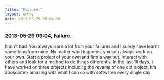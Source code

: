 ```yaml
---
title: "Failure."
layout: entry
date: 2013-05-29 09:04:00
---
```

### 2013-05-29 09:04, Failure. 

It ain't bad. You always learn a lot from your failures and I surely have learnt something from mine. No matter what happens, you can always work on your own. Start a project of your own and find a way out. Interact with others and look for a method to do things differently. In the last 10 days, I have worked on three projects including the revamp of one old project. It's abosolutely amazing with what I can do with softwares every single day. 
